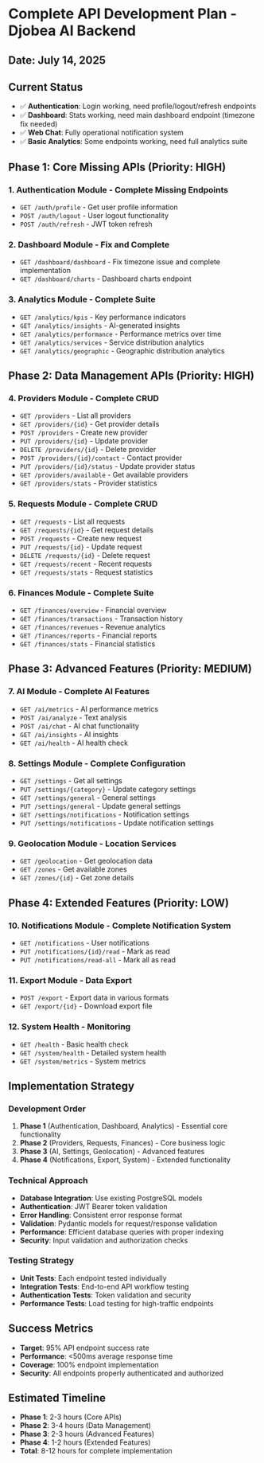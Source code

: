 # Complete API Development Plan - Djobea AI Backend
## Date: July 14, 2025

## Current Status
- ✅ **Authentication**: Login working, need profile/logout/refresh endpoints
- ✅ **Dashboard**: Stats working, need main dashboard endpoint (timezone fix needed)
- ✅ **Web Chat**: Fully operational notification system
- ✅ **Basic Analytics**: Some endpoints working, need full analytics suite

## Phase 1: Core Missing APIs (Priority: HIGH)

### 1. Authentication Module - Complete Missing Endpoints
- `GET /auth/profile` - Get user profile information
- `POST /auth/logout` - User logout functionality
- `POST /auth/refresh` - JWT token refresh

### 2. Dashboard Module - Fix and Complete
- `GET /dashboard/dashboard` - Fix timezone issue and complete implementation
- `GET /dashboard/charts` - Dashboard charts endpoint

### 3. Analytics Module - Complete Suite
- `GET /analytics/kpis` - Key performance indicators
- `GET /analytics/insights` - AI-generated insights
- `GET /analytics/performance` - Performance metrics over time
- `GET /analytics/services` - Service distribution analytics
- `GET /analytics/geographic` - Geographic distribution analytics

## Phase 2: Data Management APIs (Priority: HIGH)

### 4. Providers Module - Complete CRUD
- `GET /providers` - List all providers
- `GET /providers/{id}` - Get provider details
- `POST /providers` - Create new provider
- `PUT /providers/{id}` - Update provider
- `DELETE /providers/{id}` - Delete provider
- `POST /providers/{id}/contact` - Contact provider
- `PUT /providers/{id}/status` - Update provider status
- `GET /providers/available` - Get available providers
- `GET /providers/stats` - Provider statistics

### 5. Requests Module - Complete CRUD
- `GET /requests` - List all requests
- `GET /requests/{id}` - Get request details
- `POST /requests` - Create new request
- `PUT /requests/{id}` - Update request
- `DELETE /requests/{id}` - Delete request
- `GET /requests/recent` - Recent requests
- `GET /requests/stats` - Request statistics

### 6. Finances Module - Complete Suite
- `GET /finances/overview` - Financial overview
- `GET /finances/transactions` - Transaction history
- `GET /finances/revenues` - Revenue analytics
- `GET /finances/reports` - Financial reports
- `GET /finances/stats` - Financial statistics

## Phase 3: Advanced Features (Priority: MEDIUM)

### 7. AI Module - Complete AI Features
- `GET /ai/metrics` - AI performance metrics
- `POST /ai/analyze` - Text analysis
- `POST /ai/chat` - AI chat functionality
- `GET /ai/insights` - AI insights
- `GET /ai/health` - AI health check

### 8. Settings Module - Complete Configuration
- `GET /settings` - Get all settings
- `PUT /settings/{category}` - Update category settings
- `GET /settings/general` - General settings
- `PUT /settings/general` - Update general settings
- `GET /settings/notifications` - Notification settings
- `PUT /settings/notifications` - Update notification settings

### 9. Geolocation Module - Location Services
- `GET /geolocation` - Get geolocation data
- `GET /zones` - Get available zones
- `GET /zones/{id}` - Get zone details

## Phase 4: Extended Features (Priority: LOW)

### 10. Notifications Module - Complete Notification System
- `GET /notifications` - User notifications
- `PUT /notifications/{id}/read` - Mark as read
- `PUT /notifications/read-all` - Mark all as read

### 11. Export Module - Data Export
- `POST /export` - Export data in various formats
- `GET /export/{id}` - Download export file

### 12. System Health - Monitoring
- `GET /health` - Basic health check
- `GET /system/health` - Detailed system health
- `GET /system/metrics` - System metrics

## Implementation Strategy

### Development Order
1. **Phase 1** (Authentication, Dashboard, Analytics) - Essential core functionality
2. **Phase 2** (Providers, Requests, Finances) - Core business logic
3. **Phase 3** (AI, Settings, Geolocation) - Advanced features
4. **Phase 4** (Notifications, Export, System) - Extended functionality

### Technical Approach
- **Database Integration**: Use existing PostgreSQL models
- **Authentication**: JWT Bearer token validation
- **Error Handling**: Consistent error response format
- **Validation**: Pydantic models for request/response validation
- **Performance**: Efficient database queries with proper indexing
- **Security**: Input validation and authorization checks

### Testing Strategy
- **Unit Tests**: Each endpoint tested individually
- **Integration Tests**: End-to-end API workflow testing
- **Authentication Tests**: Token validation and security
- **Performance Tests**: Load testing for high-traffic endpoints

## Success Metrics
- **Target**: 95% API endpoint success rate
- **Performance**: <500ms average response time
- **Coverage**: 100% endpoint implementation
- **Security**: All endpoints properly authenticated and authorized

## Estimated Timeline
- **Phase 1**: 2-3 hours (Core APIs)
- **Phase 2**: 3-4 hours (Data Management)
- **Phase 3**: 2-3 hours (Advanced Features)
- **Phase 4**: 1-2 hours (Extended Features)
- **Total**: 8-12 hours for complete implementation